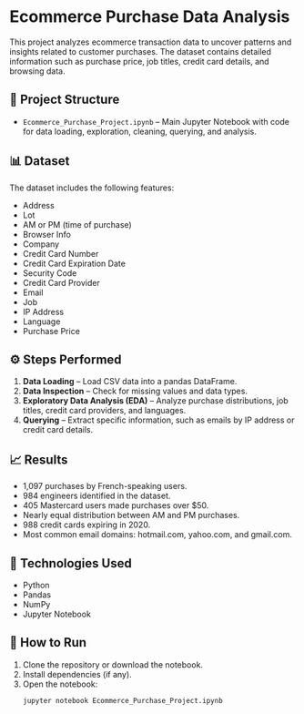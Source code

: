 # Ecommerce Purchase Data Analysis

This project analyzes ecommerce transaction data to uncover patterns and insights related to customer purchases. The dataset contains detailed information such as purchase price, job titles, credit card details, and browsing data.

## 📁 Project Structure

- `Ecommerce_Purchase_Project.ipynb` – Main Jupyter Notebook with code for data loading, exploration, cleaning, querying, and analysis.

## 📊 Dataset

The dataset includes the following features:

- Address  
- Lot  
- AM or PM (time of purchase)  
- Browser Info  
- Company  
- Credit Card Number  
- Credit Card Expiration Date  
- Security Code  
- Credit Card Provider  
- Email  
- Job  
- IP Address  
- Language  
- Purchase Price  

## ⚙️ Steps Performed

1. **Data Loading** – Load CSV data into a pandas DataFrame.  
2. **Data Inspection** – Check for missing values and data types.  
3. **Exploratory Data Analysis (EDA)** – Analyze purchase distributions, job titles, credit card providers, and languages.  
4. **Querying** – Extract specific information, such as emails by IP address or credit card details.  

## 📈 Results

- 1,097 purchases by French-speaking users.  
- 984 engineers identified in the dataset.  
- 405 Mastercard users made purchases over $50.  
- Nearly equal distribution between AM and PM purchases.  
- 988 credit cards expiring in 2020.  
- Most common email domains: hotmail.com, yahoo.com, and gmail.com.

## 🧰 Technologies Used

- Python  
- Pandas  
- NumPy  
- Jupyter Notebook  

## 🚀 How to Run

1. Clone the repository or download the notebook.  
2. Install dependencies (if any).  
3. Open the notebook:  
   ```bash  
   jupyter notebook Ecommerce_Purchase_Project.ipynb  

